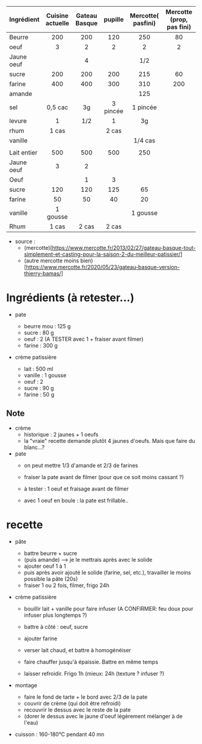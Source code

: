 | Ingrédient         | Cuisine actuelle | Gateau Basque | pupille  | Mercotte( pasfini) | Mercotte (prop, pas fini) |
| :----------------- | :--------------: | :-----------: | :------: | :----------------: | :-----------------------: |
| Beurre             |       200        |      200      |   120    |        250         |            80             |
| oeuf               |        3         |       2       |    2     |         2          |             2             |
| Jaune        oeuf  |                  |       4       |          |        1/2         |                           |
| sucre              |       200        |      200      |   200    |        215         |            60             |
| farine             |       400        |      400      |   300    |        310         |            200            |
| amande             |                  |               |          |        125         |                           |
| sel                |     0,5 cac      |      3g       | 3 pincée |      1 pincée      |                           |
| levure             |        1         |      1/2      |    1     |         3g         |                           |
| rhum               |      1 cas       |               |  2 cas   |                    |                           |
| vanille            |                  |               |          |      1/4 cas       |                           |
|                    |                  |               |          |                    |                           |
| Lait        entier |       500        |      500      |   500    |        250         |                           |
| Jaune        oeuf  |        3         |       2       |          |                    |                           |
| Oeuf               |                  |       1       |    3     |                    |                           |
| sucre              |       120        |      120      |   125    |         65         |                           |
| farine             |        50        |      50       |    40    |         20         |                           |
| vanille            |     1 gousse     |               |          |      1 gousse      |                           |
| Rhum               |      1 cas       |     2 cas     |  2 cas   |                    |                           |

- source :
    * (mercotte)[https://www.mercotte.fr/2013/02/27/gateau-basque-tout-simplement-et-casting-pour-la-saison-2-du-meilleur-patissier/]
    * (autre mercotte moins bien)[https://www.mercotte.fr/2020/05/23/gateau-basque-version-thierry-bamas/]

# Ingrédients (à retester...)
- pate 
    - beurre mou    :   125 g
    - sucre         :   80 g
    - oeuf          :   2 (A TESTER avec 1 + fraiser avant filmer)
    - farine        :   300 g

- crème patissière
    - lait      :   500 ml
    - vanille   :   1 gousse
    - oeuf      :   2
    - sucre     :   90 g
    - farine    :   50 g

## Note

- crème
    - historique : 2 jaunes + 1 oeufs
    - la "vraie" recette demande plutôt 4 jaunes d'oeufs. Mais que faire du blanc...?
- pate
    - on peut mettre 1/3 d'amande et 2/3 de farines
    - fraiser la pate avant de filmer (pour que ce soit moins cassant ?)
    - à tester : 1 oeuf et fraisage avant de filmer

    - avec 1 oeuf en boule : la pate est frillable..

# recette 

- pâte
    * battre beurre + sucre
    * (puis amande) --> je le mettrais après avec le solide
    * ajouter oeuf 1 à 1
    * puis après avoir ajouté le solide (farine, sel, etc.), travailler le moins possible la pâte (20s)
    * fraiser 1 ou 2 fois, filmer, frigo 24h

- crème patissière
    * bouillir lait + vanille pour faire infuser
    (A CONFIRMER: feu doux pour infuser plus longtemps ?)

    * battre à côté : oeuf, sucre
    * ajouter farine
    * verser lait chaud, et battre à homogénéiser
    * faire chauffer jusqu'à épaissie. Battre en même temps
    
    * laisser refroidir. Frigo 1h (mieux: 24h (texture ? infuser ?)

- montage
    - faire le fond de tarte + le bord avec 2/3 de la pate
    - couvrir de crème (qui doit être refroidi)
    - recouvrir le dessus avec le reste de la pate
    - (dorer le dessus avec le jaune d'oeuf légèrement mélanger à de l'eau)

- cuisson : 160-180°C pendant 40 mn
